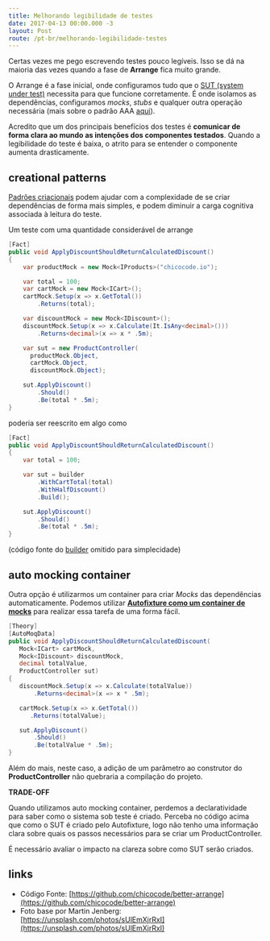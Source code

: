 ```yaml
---
title: Melhorando legibilidade de testes
date: 2017-04-13 00:00.000 -3
layout: Post
route: /pt-br/melhorando-legibilidade-testes
---
```


Certas vezes me pego escrevendo testes pouco legíveis. Isso se dá na maioria das vezes quando a fase de **Arrange** fica muito grande.

O Arrange é a fase inicial, onde configuramos tudo que o [SUT (system under test)](https://en.wikipedia.org/wiki/System_under_test) necessita para que funcione corretamente. É onde isolamos as dependências, configuramos _mocks_, _stubs_ e qualquer outra operação necessária (mais sobre o padrão AAA [aqui](https://www.lambda3.com.br/2010/08/testando-com-aaa-arrange-act-assert/)).

Acredito que um dos principais benefícios dos testes é **comunicar de forma clara ao mundo as intenções dos componentes testados**. Quando a legibilidade do teste é baixa, o atrito para se entender o componente aumenta drasticamente.

## creational patterns

[Padrões criacionais](https://en.wikipedia.org/wiki/Creational_pattern) podem ajudar com a complexidade de se criar dependências de forma mais simples, e podem diminuir a carga cognitiva associada à leitura do teste.

Um teste com uma quantidade considerável de arrange
``` cs
[Fact]
public void ApplyDiscountShouldReturnCalculatedDiscount()
{
    var productMock = new Mock<IProducts>("chicocode.io");

    var total = 100;
    var cartMock = new Mock<ICart>();
    cartMock.Setup(x => x.GetTotal())
        .Returns(total);

    var discountMock = new Mock<IDiscount>();
    discountMock.Setup(x => x.Calculate(It.IsAny<decimal>()))
        .Returns<decimal>(x => x * .5m);

    var sut = new ProductController(
      productMock.Object,
      cartMock.Object,
      discountMock.Object);

    sut.ApplyDiscount()
        .Should()
        .Be(total * .5m);
}
```

poderia ser reescrito em algo como
``` cs
[Fact]
public void ApplyDiscountShouldReturnCalculatedDiscount()
{
    var total = 100;

    var sut = builder
        .WithCartTotal(total)
        .WithHalfDiscount()
        .Build();

    sut.ApplyDiscount()
        .Should()
        .Be(total * .5m);
}
```
(código fonte do [builder](https://github.com/chicocode/better-arrange/blob/builder-pattern/Test/Builder/ProductControllerBuilder.cs) omitido para simplecidade)

## auto mocking container

Outra opção é utilizarmos um container para criar _Mocks_ das dependências automaticamente. Podemos utilizar [**Autofixture como um container de mocks**](http://blog.ploeh.dk/2010/08/19/AutoFixtureasanauto-mockingcontainer/) para realizar essa tarefa de uma forma fácil.
``` cs
[Theory]
[AutoMoqData]
public void ApplyDiscountShouldReturnCalculatedDiscount(
   Mock<ICart> cartMock,
   Mock<IDiscount> discountMock,
   decimal totalValue,
   ProductController sut)
{
   discountMock.Setup(x => x.Calculate(totalValue))
       .Returns<decimal>(x => x * .5m);

   cartMock.Setup(x => x.GetTotal())
      .Returns(totalValue);

   sut.ApplyDiscount()
       .Should()
       .Be(totalValue * .5m);
}
```

Além do mais, neste caso, a adição de um parâmetro ao construtor do **ProductController** não quebraria a compilação do projeto.

<div class="tip">
  <strong>TRADE-OFF</strong>
  <p>
    Quando utilizamos auto mocking container, perdemos a declaratividade para saber como o sistema  sob teste é criado. Perceba no código acima que como o SUT é criado pelo Autofixture, logo não tenho uma informação clara sobre quais os passos necessários para se criar um ProductController.
  </p>
  <p>
    É necessário avaliar o impacto na clareza sobre como SUT serão criados.
  </p>
</div>

## links
* Código Fonte: [https://github.com/chicocode/better-arrange](https://github.com/chicocode/better-arrange)
* Foto base por Martin Jenberg: [https://unsplash.com/photos/sUlEmXjrRxI](https://unsplash.com/photos/sUlEmXjrRxI)
